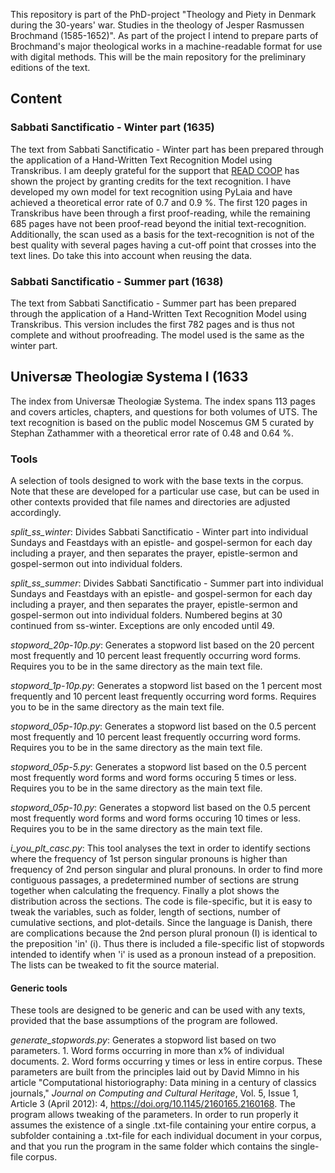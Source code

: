 This repository is part of the PhD-project "Theology and Piety in Denmark during the 30-years' war. Studies in the theology of Jesper Rasmussen Brochmand (1585-1652)". As part of the project I intend to prepare parts of Brochmand's major theological works in a machine-readable format for use with digital methods. This will be the main repository for the preliminary editions of the text.
## Content
### Sabbati Sanctificatio - Winter part (1635)
The text from Sabbati Sanctificatio - Winter part has been prepared through the application of a Hand-Written Text Recognition Model using Transkribus. I am deeply grateful for the support that [READ COOP](https://readcoop.eu/) has shown the project by granting credits for the text recognition. I have developed my own model for text recognition using PyLaia and have achieved a theoretical error rate of 0.7 and 0.9 %. The first 120 pages in Transkribus have been through a first proof-reading, while the remaining 685 pages have not been proof-read beyond the initial text-recognition. Additionally, the scan used as a basis for the text-recognition is not of the best quality with several pages having a cut-off point that crosses into the text lines. Do take this into account when reusing the data.

### Sabbati Sanctificatio - Summer part (1638)
The text from Sabbati Sanctificatio - Summer part has been prepared through the application of a Hand-Written Text Recognition Model using Transkribus. This version includes the first 782 pages and is thus not complete and without proofreading. The model used is the same as the winter part.

## Universæ Theologiæ Systema I (1633
The index from Universæ Theologiæ Systema. The index spans 113 pages and covers articles, chapters, and questions for both volumes of UTS. The text recognition is based on the public model Noscemus GM 5 curated by Stephan Zathammer with a theoretical error rate of 0.48 and 0.64 %.

### Tools
A selection of tools designed to work with the base texts in the corpus. Note that these are developed for a particular use case, but can be used in other contexts provided that file names and directories are adjusted accordingly.

*split_ss_winter*: Divides Sabbati Sanctificatio - Winter part into individual Sundays and Feastdays with an epistle- and gospel-sermon for each day including a prayer, and then separates the prayer, epistle-sermon and gospel-sermon out into individual folders.

*split_ss_summer*: Divides Sabbati Sanctificatio - Summer part into individual Sundays and Feastdays with an epistle- and gospel-sermon for each day including a prayer, and then separates the prayer, epistle-sermon and gospel-sermon out into individual folders. Numbered begins at 30 continued from ss-winter. Exceptions are only encoded until 49.

*stopword_20p-10p.py*: Generates a stopword list based on the 20 percent most frequently and 10 percent least frequently occurring word forms. Requires you to be in the same directory as the main text file.

*stopword_1p-10p.py*: Generates a stopword list based on the 1 percent most frequently and 10 percent least frequently occurring word forms. Requires you to be in the same directory as the main text file.

*stopword_05p-10p.py*: Generates a stopword list based on the 0.5 percent most frequently and 10 percent least frequently occurring word forms. Requires you to be in the same directory as the main text file.

*stopword_05p-5.py*: Generates a stopword list based on the 0.5 percent most frequently word forms and word forms occuring 5 times or less. Requires you to be in the same directory as the main text file.

*stopword_05p-10.py*: Generates a stopword list based on the 0.5 percent most frequently word forms and word forms occuring 10 times or less. Requires you to be in the same directory as the main text file.

*i_you_plt_casc.py*: This tool analyses the text in order to identify sections where the frequency of 1st person singular pronouns is higher than frequency of 2nd person singular and plural pronouns. In order to find more contiguous passages, a predetermined number of sections are strung together when calculating the frequency. Finally a plot shows the distribution across the sections. The code is file-specific, but it is easy to tweak the variables, such as folder, length of sections, number of cumulative sections, and plot-details. Since the language is Danish, there are complications because the 2nd person plural pronoun (I) is identical to the preposition 'in' (i). Thus there is included a file-specific list of stopwords intended to identify when 'i' is used as a pronoun instead of a preposition. The lists can be tweaked to fit the source material.

#### Generic tools
These tools are designed to be generic and can be used with any texts, provided that the base assumptions of the program are followed.

*generate_stopwords.py*: Generates a stopword list based on two parameters. 1. Word forms occurring in more than x% of individual documents. 2. Word forms occurring y times or less in entire corpus. These parameters are built from the principles laid out by David Mimno in his article "Computational historiography: Data mining in a century of classics journals," *Journal on Computing and Cultural Heritage*, Vol. 5, Issue 1, Article 3 (April 2012): 4, https://doi.org/10.1145/2160165.2160168. The program allows tweaking of the parameters.
In order to run properly it assumes the existence of a single .txt-file containing your entire corpus, a subfolder containing a .txt-file for each individual document in your corpus, and that you run the program in the same folder which contains the single-file corpus.
